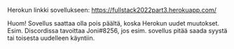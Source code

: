 Herokun linkki sovellukseen: https://fullstack2022part3.herokuapp.com/

Huom! Sovellus saattaa olla pois päältä, koska Herokun uudet muutokset.
Esim. Discordissa tavoittaa Joni#8256, jos esim. sovellus pitää saada syystä tai toisesta uudelleen käyntiin.
